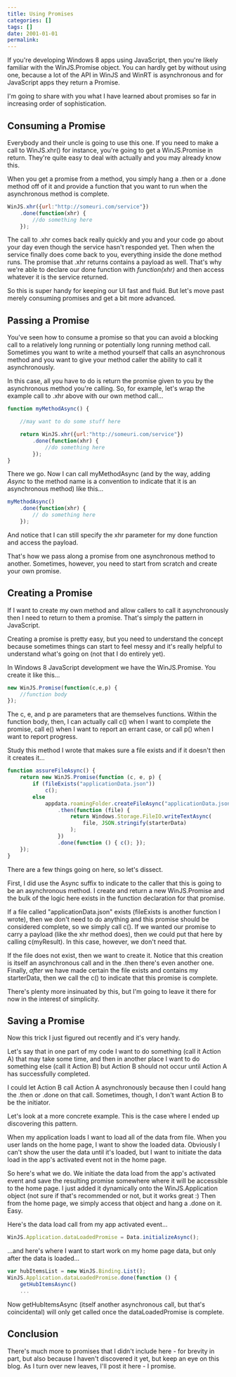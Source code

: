```yaml
---
title: Using Promises
categories: []
tags: []
date: 2001-01-01
permalink: 
---
```


If you're developing Windows 8 apps using JavaScript, then you're likely familiar with the WinJS.Promise object. You can hardly get by without using one, because a lot of the API in WinJS and WinRT is asynchronous and for JavaScript apps they return a Promise.

I'm going to share with you what I have learned about promises so far in increasing order of sophistication.

## Consuming a Promise

Everybody and their uncle is going to use this one. If you need to make a call to WinJS.xhr() for instance, you're going to get a WinJS.Promise in return. They're quite easy to deal with actually and you may already know this.

When you get a promise from a method, you simply hang a .then or a .done method off of it and provide a function that you want to run when the asynchronous method is complete.

``` js
WinJS.xhr({url:"http://someuri.com/service"})
    .done(function(xhr) {
        //do something here
    });
```

The call to .xhr comes back really quickly and you and your code go about your day even though the service hasn't responded yet. Then when the service finally does come back to you, everything inside the done method runs. The promise that .xhr returns contains a payload as well. That's why we're able to declare our done function with _function(xhr)_ and then access whatever it is the service returned.

So this is super handy for keeping our UI fast and fluid. But let's move past merely consuming promises and get a bit more advanced.

## Passing a Promise

You've seen how to consume a promise so that you can avoid a blocking call to a relatively long running or potentially long running method call. Sometimes you want to write a method yourself that calls an asynchronous method and you want to give your method caller the ability to call it asynchronously.

In this case, all you have to do is return the promise given to you by the asynchronous method you're calling. So, for example, let's wrap the example call to .xhr above with our own method call...

``` js
function myMethodAsync() {

    //may want to do some stuff here

    return WinJS.xhr({url:"http://someuri.com/service"})
        .done(function(xhr) {
            //do something here
        });
}
```

There we go. Now I can call myMethodAsync (and by the way, adding _Async_ to the method name is a convention to indicate that it is an asynchronous method) like this...

``` js
myMethodAsync()
    .done(function(xhr) {
        // do something here
    });
```

And notice that I can still specify the xhr parameter for my done function and access the payload.

That's how we pass along a promise from one asynchronous method to another. Sometimes, however, you need to start from scratch and create your own promise.

## Creating a Promise

If I want to create my own method and allow callers to call it asynchronously then I need to return to them a promise. That's simply the pattern in JavaScript.

Creating a promise is pretty easy, but you need to understand the concept because sometimes things can start to feel messy and it's really helpful to understand what's going on (not that I do entirely yet).

In Windows 8 JavaScript development we have the WinJS.Promise. You create it like this...

``` js
new WinJS.Promise(function(c,e,p) {
    //function body
});
```

The c, e, and p are parameters that are themselves functions. Within the function body, then, I can actually call c() when I want to complete the promise, call e() when I want to report an errant case, or call p() when I want to report progress.

Study this method I wrote that makes sure a file exists and if it doesn't then it creates it...

``` js
function assureFileAsync() {
    return new WinJS.Promise(function (c, e, p) {
        if (fileExists("applicationData.json"))
            c();
        else
            appdata.roamingFolder.createFileAsync("applicationData.json")
                .then(function (file) {
                    return Windows.Storage.FileIO.writeTextAsync(
                        file, JSON.stringify(starterData)
                    );
                })
                .done(function () { c(); });
    });
}
```

There are a few things going on here, so let's dissect.

First, I did use the Async suffix to indicate to the caller that this is going to be an asynchronous method. I create and return a new WinJS.Promise and the bulk of the logic here exists in the function declaration for that promise.

If a file called "applicationData.json" exists (fileExists is another function I wrote), then we don't need to do anything and this promise should be considered complete, so we simply call c(). If we wanted our promise to carry a payload (like the xhr method does), then we could put that here by calling c(myResult). In this case, however, we don't need that.

If the file does not exist, then we want to create it. Notice that this creation is itself an asynchronous call and in the .then there's even another one. Finally, _after_ we have made certain the file exists and contains my starterData, then we call the c() to indicate that this promise is complete.

There's plenty more insinuated by this, but I'm going to leave it there for now in the interest of simplicity.

## Saving a Promise

Now this trick I just figured out recently and it's very handy.

Let's say that in one part of my code I want to do something (call it Action A) that may take some time, and then in another place I want to do something else (call it Action B) but Action B should not occur until Action A has successfully completed.

I could let Action B call Action A asynchronously because then I could hang the .then or .done on that call. Sometimes, though, I don't want Action B to be the initiator.

Let's look at a more concrete example. This is the case where I ended up discovering this pattern.

When my application loads I want to load all of the data from file. When you user lands on the home page, I want to show the loaded data. Obviously I can't show the user the data until it's loaded, but I want to initiate the data load in the app's activated event not in the home page.

So here's what we do. We initiate the data load from the app's activated event and save the resulting promise somewhere where it will be accessible to the home page. I just added it dynamically onto the WinJS.Application object (not sure if that's recommended or not, but it works great :) Then from the home page, we simply access that object and hang a .done on it. Easy.

Here's the data load call from my app activated event...

``` js
WinJS.Application.dataLoadedPromise = Data.initializeAsync();
```

...and here's where I want to start work on my home page data, but only after the data is loaded...

``` js
var hubItemsList = new WinJS.Binding.List();
WinJS.Application.dataLoadedPromise.done(function () {
    getHubItemsAsync()
    ...
```

Now getHubItemsAsync (itself another asynchronous call, but that's coincidental) will only get called once the dataLoadedPromise is complete.

## Conclusion

There's much more to promises that I didn't include here - for brevity in part, but also because I haven't discovered it yet, but keep an eye on this blog. As I turn over new leaves, I'll post it here - I promise.